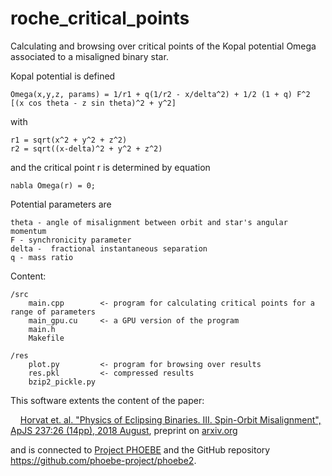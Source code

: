 # roche_critical_points

Calculating and browsing over critical points of the Kopal potential Omega associated to a misaligned binary star.

Kopal potential is defined

    Omega(x,y,z, params) = 1/r1 + q(1/r2 - x/delta^2) + 1/2 (1 + q) F^2 [(x cos theta - z sin theta)^2 + y^2]

with

    r1 = sqrt(x^2 + y^2 + z^2)
    r2 = sqrt((x-delta)^2 + y^2 + z^2)

and the critical point r is determined by equation 
    
    nabla Omega(r) = 0;

Potential parameters are

    theta - angle of misalignment between orbit and star's angular momentum
    F - synchronicity parameter
    delta -  fractional instantaneous separation
    q - mass ratio

Content:

    /src 
        main.cpp        <- program for calculating critical points for a range of parameters 
        main_gpu.cu     <- a GPU version of the program
        main.h         
        Makefile

    /res
        plot.py         <- program for browsing over results
        res.pkl         <- compressed results
        bzip2_pickle.py


This software extents the content of the paper:

&nbsp;&nbsp;&nbsp;&nbsp;[Horvat et. al. "Physics of Eclipsing Binaries. III. Spin-Orbit Misalignment", ApJS 237:26 (14pp), 2018 August](https://doi.org/10.3847/1538-4365/aacd0f), preprint on [arxiv.org](https://arxiv.org/abs/1806.07680v2)

and is connected to [Project PHOEBE](http://phoebe-project.org/) and the GitHub repository https://github.com/phoebe-project/phoebe2.
